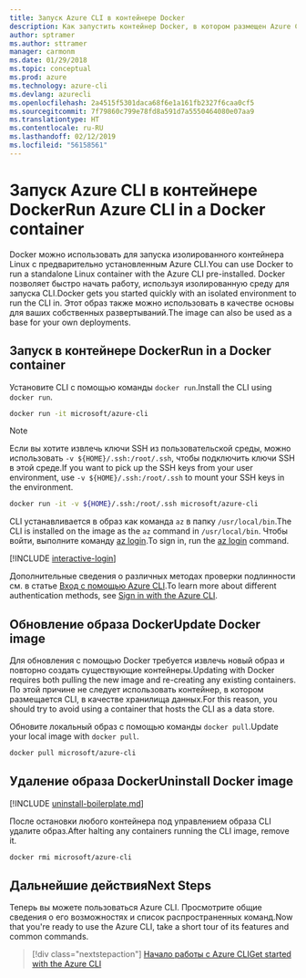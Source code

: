 ```yaml
---
title: Запуск Azure CLI в контейнере Docker
description: Как запустить контейнер Docker, в котором размещен Azure CLI
author: sptramer
ms.author: sttramer
manager: carmonm
ms.date: 01/29/2018
ms.topic: conceptual
ms.prod: azure
ms.technology: azure-cli
ms.devlang: azurecli
ms.openlocfilehash: 2a4515f5301daca68f6e1a161fb2327f6caa0cf5
ms.sourcegitcommit: 7f79860c799e78fd8a591d7a5550464080e07aa9
ms.translationtype: HT
ms.contentlocale: ru-RU
ms.lasthandoff: 02/12/2019
ms.locfileid: "56158561"
---
```

# <a name="run-azure-cli-in-a-docker-container"></a><span data-ttu-id="5bb8c-103">Запуск Azure CLI в контейнере Docker</span><span class="sxs-lookup"><span data-stu-id="5bb8c-103">Run Azure CLI in a Docker container</span></span>

<span data-ttu-id="5bb8c-104">Docker можно использовать для запуска изолированного контейнера Linux с предварительно установленным Azure CLI.</span><span class="sxs-lookup"><span data-stu-id="5bb8c-104">You can use Docker to run a standalone Linux container with the Azure CLI pre-installed.</span></span> <span data-ttu-id="5bb8c-105">Docker позволяет быстро начать работу, используя изолированную среду для запуска CLI.</span><span class="sxs-lookup"><span data-stu-id="5bb8c-105">Docker gets you started quickly with an isolated environment to run the CLI in.</span></span> <span data-ttu-id="5bb8c-106">Этот образ также можно использовать в качестве основы для ваших собственных развертываний.</span><span class="sxs-lookup"><span data-stu-id="5bb8c-106">The image can also be used as a base for your own deployments.</span></span>

## <a name="run-in-a-docker-container"></a><span data-ttu-id="5bb8c-107">Запуск в контейнере Docker</span><span class="sxs-lookup"><span data-stu-id="5bb8c-107">Run in a Docker container</span></span>

<span data-ttu-id="5bb8c-108">Установите CLI с помощью команды `docker run`.</span><span class="sxs-lookup"><span data-stu-id="5bb8c-108">Install the CLI using `docker run`.</span></span>

   ```bash
   docker run -it microsoft/azure-cli
   ```

> [!NOTE]
> <span data-ttu-id="5bb8c-109">Если вы хотите извлечь ключи SSH из пользовательской среды, можно использовать `-v ${HOME}/.ssh:/root/.ssh`, чтобы подключить ключи SSH в этой среде.</span><span class="sxs-lookup"><span data-stu-id="5bb8c-109">If you want to pick up the SSH keys from your user environment, use `-v ${HOME}/.ssh:/root/.ssh` to mount your SSH keys in the environment.</span></span>
>
> ```bash
> docker run -it -v ${HOME}/.ssh:/root/.ssh microsoft/azure-cli
> ```

<span data-ttu-id="5bb8c-110">CLI устанавливается в образ как команда `az` в папку `/usr/local/bin`.</span><span class="sxs-lookup"><span data-stu-id="5bb8c-110">The CLI is installed on the image as the `az` command in `/usr/local/bin`.</span></span> <span data-ttu-id="5bb8c-111">Чтобы войти, выполните команду [az login](/cli/azure/reference-index#az-login).</span><span class="sxs-lookup"><span data-stu-id="5bb8c-111">To sign in, run the [az login](/cli/azure/reference-index#az-login) command.</span></span>

[!INCLUDE [interactive-login](includes/interactive-login.md)]

<span data-ttu-id="5bb8c-112">Дополнительные сведения о различных методах проверки подлинности см. в статье [Вход с помощью Azure CLI](authenticate-azure-cli.md).</span><span class="sxs-lookup"><span data-stu-id="5bb8c-112">To learn more about different authentication methods, see [Sign in with the Azure CLI](authenticate-azure-cli.md).</span></span>

## <a name="update-docker-image"></a><span data-ttu-id="5bb8c-113">Обновление образа Docker</span><span class="sxs-lookup"><span data-stu-id="5bb8c-113">Update Docker image</span></span>

<span data-ttu-id="5bb8c-114">Для обновления с помощью Docker требуется извлечь новый образ и повторно создать существующие контейнеры.</span><span class="sxs-lookup"><span data-stu-id="5bb8c-114">Updating with Docker requires both pulling the new image and re-creating any existing containers.</span></span> <span data-ttu-id="5bb8c-115">По этой причине не следует использовать контейнер, в котором размещается CLI, в качестве хранилища данных.</span><span class="sxs-lookup"><span data-stu-id="5bb8c-115">For this reason, you should try to avoid using a container that hosts the CLI as a data store.</span></span>

<span data-ttu-id="5bb8c-116">Обновите локальный образ с помощью команды `docker pull`.</span><span class="sxs-lookup"><span data-stu-id="5bb8c-116">Update your local image with `docker pull`.</span></span>

```bash
docker pull microsoft/azure-cli
```

## <a name="uninstall-docker-image"></a><span data-ttu-id="5bb8c-117">Удаление образа Docker</span><span class="sxs-lookup"><span data-stu-id="5bb8c-117">Uninstall Docker image</span></span>

[!INCLUDE [uninstall-boilerplate.md](includes/uninstall-boilerplate.md)]

<span data-ttu-id="5bb8c-118">После остановки любого контейнера под управлением образа CLI удалите образ.</span><span class="sxs-lookup"><span data-stu-id="5bb8c-118">After halting any containers running the CLI image, remove it.</span></span>

```bash
docker rmi microsoft/azure-cli
```

## <a name="next-steps"></a><span data-ttu-id="5bb8c-119">Дальнейшие действия</span><span class="sxs-lookup"><span data-stu-id="5bb8c-119">Next Steps</span></span>

<span data-ttu-id="5bb8c-120">Теперь вы можете пользоваться Azure CLI. Просмотрите общие сведения о его возможностях и список распространенных команд.</span><span class="sxs-lookup"><span data-stu-id="5bb8c-120">Now that you're ready to use the Azure CLI, take a short tour of its features and common commands.</span></span>

> [!div class="nextstepaction"]
> [<span data-ttu-id="5bb8c-121">Начало работы с Azure CLI</span><span class="sxs-lookup"><span data-stu-id="5bb8c-121">Get started with the Azure CLI</span></span>](get-started-with-azure-cli.md)
